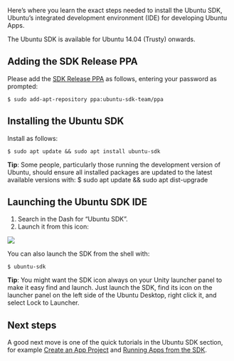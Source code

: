 





Here’s where you learn the exact steps needed to install the Ubuntu SDK,
Ubuntu’s integrated development environment (IDE) for developing Ubuntu Apps.

The Ubuntu SDK is available for Ubuntu 14.04 (Trusty) onwards.

## Adding the SDK Release PPA

Please add the [SDK Release PPA](https://launchpad.net/~ubuntu-sdk-team/+archive/ppa) as follows, entering your password as prompted:

    $ sudo add-apt-repository ppa:ubuntu-sdk-team/ppa

## Installing the Ubuntu SDK

Install as follows:

    $ sudo apt update && sudo apt install ubuntu-sdk

**Tip**: Some people, particularly those running the development version of Ubuntu, should ensure all installed packages are updated to the latest available versions with:
    $ sudo apt update && sudo apt dist-upgrade

## Launching the Ubuntu SDK IDE

  1. Search in the Dash for “Ubuntu SDK”.
  2. Launch it from this icon: 

![](/static/devportal_uploaded/9a2b7a5a-f1e5-42ed-b90f-f73c3bfa0298-cms_page_media/23/ubuntu-qtcreator.png)

You can also launch the SDK from the shell with:

    $ ubuntu-sdk

**Tip**: You might want the SDK icon always on your Unity launcher panel to make it easy find and launch. Just launch the SDK, find its icon on the launcher panel on the left side of the Ubuntu Desktop, right click it, and select Lock to Launcher.

## Next steps

A good next move is one of the quick tutorials in the Ubuntu SDK section, for
example [Create an App Project](/phone/apps/sdk/tutorials/creating-an-sdk-app-project/) and [Running Apps from the SDK](/phone/apps/sdk/tutorials/running-apps-from-the-sdk/).





